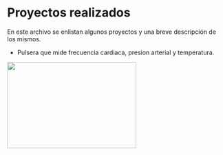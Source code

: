 # Proyectos realizados
En este archivo se enlistan algunos proyectos y una breve descripción de los mismos.

- Pulsera que mide frecuencia cardiaca, presion arterial y temperatura.

<img src="https://protecsani.cam/wp-content/uploads/RELOJI.jpg" style="height: 200px; width:300px;"/>
